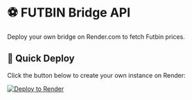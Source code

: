 # ⚽ FUTBIN Bridge API

Deploy your own bridge on Render.com to fetch Futbin prices.

## 🚀 Quick Deploy

Click the button below to create your own instance on Render:

[![Deploy to Render](https://render.com/images/deploy-to-render-button.svg)](https://render.com/deploy?repo=https://github.com/YOUR_USERNAME/futbin-bridge-api)
